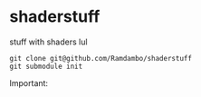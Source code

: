 # shaderstuff
stuff with shaders lul

```
git clone git@github.com/Ramdambo/shaderstuff
git submodule init
```

Important:

<script src="https://gist.github.com/yiwenl/3f804e80d0930e34a0b33359259b556c.js"></script>
